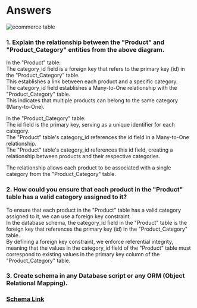 # **Answers**


![ecommerce table](https://raw.githubusercontent.com/iAmritMalviya/DB-Assignment/main/product-management-ecommerce-table-.webp)


### 1. Explain the relationship between the "Product" and "Product_Category" entities from the above diagram. ###

In the "Product" table:</br>
The category_id field is a foreign key that refers to the primary key (id) in the "Product_Category" table.</br>
This establishes a link between each product and a specific category.</br>
The category_id field establishes a Many-to-One relationship with the "Product_Category" table.</br>
This indicates that multiple products can belong to the same category (Many-to-One).

In the "Product_Category" table:</br>
The id field is the primary key, serving as a unique identifier for each category.</br>
The "Product" table's category_id references the id field in a Many-to-One relationship.</br>
The "Product" table's category_id references this id field, creating a relationship between products and their respective categories.

The relationship allows each product to be associated with a single category from the "Product_Category" table.

### 2. How could you ensure that each product in the "Product" table has a valid category assigned to it? ###

To ensure that each product in the "Product" table has a valid category assigned to it, we can use a foreign key constraint. </br>In the database schema, the category_id field in the "Product" table is the foreign key that references the primary key (id) in the "Product_Category" table.</br>By defining a foreign key constraint, we enforce referential integrity, meaning that the values in the category_id field of the "Product" table must correspond to existing values in the primary key column of the "Product_Category" table.

### 3. Create schema in any Database script or any ORM (Object Relational Mapping). ###

### <a href='https://github.com/aditya-prakash-singh/DB-Assignment/blob/main/schema.sql'>Schema Link</a>
